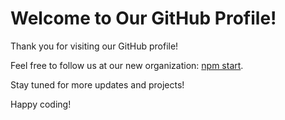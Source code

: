 # Welcome to Our GitHub Profile!

Thank you for visiting our GitHub profile! 

Feel free to follow us at our new organization: [npm start](https://github.com/npmstart0).

Stay tuned for more updates and projects!

Happy coding!
